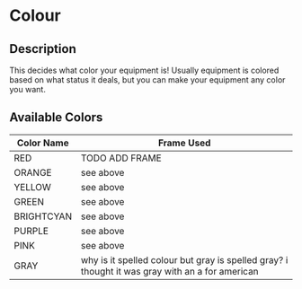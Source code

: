 # Colour
## Description
This decides what color your equipment is! Usually equipment is colored based on what status it deals, but you can make your equipment any color you want.

## Available Colors
Color Name | Frame Used
--- | ---
RED | TODO ADD FRAME
ORANGE | see above
YELLOW | see above
GREEN | see above
BRIGHTCYAN | see above
PURPLE | see above
PINK | see above
GRAY | why is it spelled colour but gray is spelled gray? i thought it was gray with an a for american